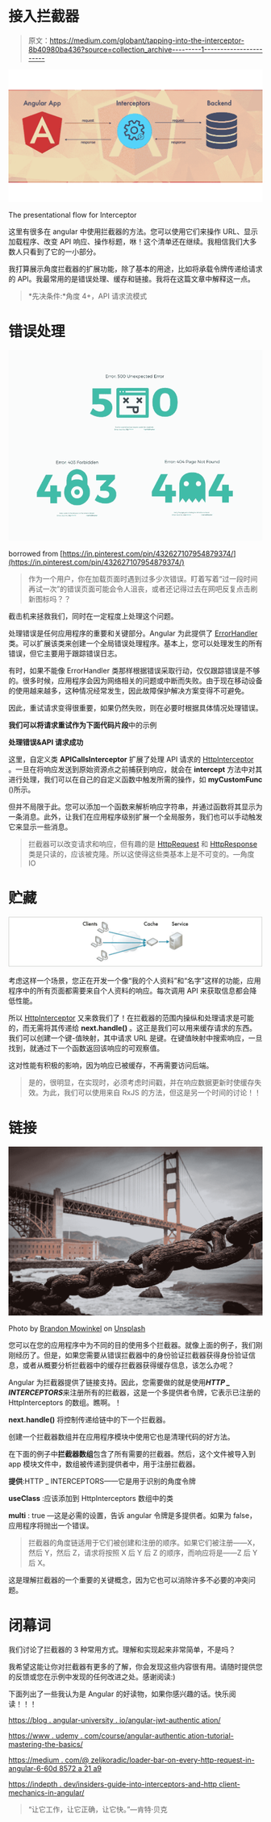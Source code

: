 # 接入拦截器

> 原文：<https://medium.com/globant/tapping-into-the-interceptor-8b40980ba436?source=collection_archive---------1----------------------->

![](img/e56ae950bf0a628e8d8d5ea3ca8201aa.png)

The presentational flow for Interceptor

这里有很多在 angular 中使用拦截器的方法。您可以使用它们来操作 URL、显示加载程序、改变 API 响应、操作标题，咻！这个清单还在继续。我相信我们大多数人只看到了它的一小部分。

我打算展示角度拦截器的扩展功能，除了基本的用途，比如将承载令牌传递给请求的 API。我最常用的是错误处理、缓存和链接。我将在这篇文章中解释这一点。

> *先决条件:*角度 4+，API 请求流模式

# **错误处理**

![](img/3b45300797fe8ec1c6e086f1d3b9ef87.png)

borrowed from [https://in.pinterest.com/pin/432627107954879374/](https://in.pinterest.com/pin/432627107954879374/)

> 作为一个用户，你在加载页面时遇到过多少次错误。盯着写着“过一段时间再试一次”的错误页面可能会令人沮丧，或者还记得过去在网吧反复点击刷新图标吗？？

截击机来拯救我们，同时在一定程度上处理这个问题。

处理错误是任何应用程序的重要和关键部分。Angular 为此提供了 [ErrorHandler](https://angular.io/api/core/ErrorHandler#errorhandler) 类。可以扩展该类来创建一个全局错误处理程序。基本上，您可以处理发生的所有错误，但它主要用于跟踪错误日志。

有时，如果不能像 ErrorHandler 类那样根据错误采取行动，仅仅跟踪错误是不够的。很多时候，应用程序会因为网络相关的问题或中断而失败。由于现在移动设备的使用越来越多，这种情况经常发生，因此故障保护解决方案变得不可避免。

因此，重试请求变得很重要，如果仍然失败，则在必要时根据具体情况处理错误。

**我们可以将请求重试作为下面代码片段**中的示例

**处理错误&API 请求成功**

这里，自定义类 **APICallsInterceptor** 扩展了处理 API 请求的 [HttpInterceptor](https://angular.io/api/common/http/HttpInterceptor) 。一旦在将响应发送到原始资源点之前捕获到响应，就会在 **intercept** 方法中对其进行处理，我们可以在自己的自定义函数中触发所需的操作，如 **myCustomFunc** ()所示。

但并不局限于此。您可以添加一个函数来解析响应字符串，并通过函数将其显示为一条消息。此外，让我们在应用程序级别扩展一个全局服务，我们也可以手动触发它来显示一些消息。

> 拦截器可以改变请求和响应，但有趣的是 [HttpRequest](https://angular.io/api/common/http/HttpRequest) 和 [HttpResponse](https://angular.io/api/common/http/HttpResponse) 类是只读的，应该被克隆。所以这使得这些类基本上是不可变的。—角度 IO

# 贮藏

![](img/577e560551dcacc223cd45a85ee165c8.png)

考虑这样一个场景，您正在开发一个像“我的个人资料”和“名字”这样的功能，应用程序中的所有页面都需要来自个人资料的响应。每次调用 API 来获取信息都会降低性能。

所以 [HttpInterceptor](https://angular.io/api/common/http/HttpInterceptor) 又来救我们了！在拦截器的范围内操纵和处理请求是可能的，而无需将其传递给 **next.handle()** 。这正是我们可以用来缓存请求的东西。我们可以创建一个键-值映射，其中请求 URL 是键。在键值映射中搜索响应，一旦找到，就通过下一个函数返回该响应的可观察值。

这对性能有积极的影响，因为响应已被缓存，不再需要访问后端。

> 是的，很明显，在实现时，必须考虑时间戳，并在响应数据更新时使缓存失效。为此，我们可以使用来自 RxJS 的方法，但这是另一个时间的讨论！！

# 链接

![](img/b89a34adb7e30036e6130cb1bc0a7c56.png)

Photo by [Brandon Mowinkel](https://unsplash.com/@bmowinkel?utm_source=medium&utm_medium=referral) on [Unsplash](https://unsplash.com?utm_source=medium&utm_medium=referral)

您可以在您的应用程序中为不同的目的使用多个拦截器。就像上面的例子，我们刚刚经历了。但是，如果您需要从错误拦截器中的身份验证拦截器获得身份验证信息，或者从概要分析拦截器中的缓存拦截器获得缓存信息，该怎么办呢？

Angular 为拦截器提供了链接支持。因此，您需要做的就是使用***HTTP _ INTERCEPTORS***来注册所有的拦截器，这是一个多提供者令牌，它表示已注册的 HttpInterceptors 的数组。瞧啊。！

**next.handle()** 将控制传递给链中的下一个拦截器。

创建一个拦截器数组并在应用程序模块中使用它也是清理代码的好方法。

在下面的例子中**拦截器数组**包含了所有需要的拦截器。然后，这个文件被导入到 app 模块文件中，数组被传递到提供者中，用于注册拦截器。

**提供**:HTTP _ INTERCEPTORS——它是用于识别的角度令牌

**useClass** :应该添加到 HttpInterceptors 数组中的类

**multi** : true —这是必需的设置，告诉 angular 令牌是多提供者。如果为 false，应用程序将抛出一个错误。

> 拦截器的角度链适用于它们被创建和注册的顺序。如果它们被注册——X，然后 Y，然后 Z，请求将按照 X 后 Y 后 Z 的顺序，而响应将是——Z 后 Y 后 X。

这是理解拦截器的一个重要的关键概念，因为它也可以消除许多不必要的冲突问题。

# **闭幕词**

我们讨论了拦截器的 3 种常用方式。理解和实现起来非常简单，不是吗？

我希望这能让你对拦截器有更多的了解，你会发现这些内容很有用。请随时提供您的反馈或您在示例中发现的任何改进之处。感谢阅读:)

下面列出了一些我认为是 Angular 的好读物，如果你感兴趣的话。快乐阅读！！！

[https://blog . angular-university . io/angular-jwt-authentic ation/](https://blog.angular-university.io/angular-jwt-authentication/)

[https://www . udemy . com/course/angular-authentic ation-tutorial-mastering-the-basics/](https://www.udemy.com/course/angular-authentication-tutorial-mastering-the-basics/)

[https://medium . com/@ zeljkoradic/loader-bar-on-every-http-request-in-angular-6-60d 8572 a 21 a9](/@zeljkoradic/loader-bar-on-every-http-request-in-angular-6-60d8572a21a9)

[https://indepth . dev/insiders-guide-into-interceptors-and-http client-mechanics-in-angular/](https://indepth.dev/insiders-guide-into-interceptors-and-httpclient-mechanics-in-angular/)

> “让它工作，让它正确，让它快。”—肯特·贝克